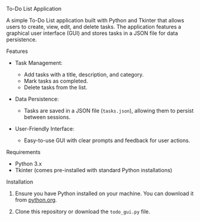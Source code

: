 To-Do List Application

A simple To-Do List application built with Python and Tkinter that allows users to create, view, edit, and delete tasks. The application features a graphical user interface (GUI) and stores tasks in a JSON file for data persistence.

 Features

- Task Management: 
  - Add tasks with a title, description, and category.
  - Mark tasks as completed.
  - Delete tasks from the list.

- Data Persistence: 
  - Tasks are saved in a JSON file (`tasks.json`), allowing them to persist between sessions.

- User-Friendly Interface: 
  - Easy-to-use GUI with clear prompts and feedback for user actions.

 Requirements

- Python 3.x
- Tkinter (comes pre-installed with standard Python installations)

 Installation

1. Ensure you have Python installed on your machine. You can download it from [python.org](https://www.python.org/).

2. Clone this repository or download the `todo_gui.py` file.

